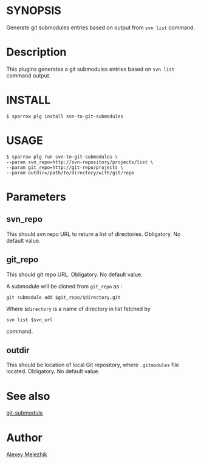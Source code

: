 # SYNOPSIS

Generate git submodules entries based on output from `svn list` command.

# Description


This plugins generates a git submodules entries based on `svn list` command output.

# INSTALL

    $ sparrow plg install svn-to-git-submodules

# USAGE

    $ sparrow plg run svn-to-git-submodules \
    --param svn_repo=http://svn-repository/projects/list \
    --param git_repo=http://git-repo/projects \
    --param outdir=/path/to/directory/with/git/repo

# Parameters 

## svn_repo

This should svn repo URL to return a list of directories. Obligatory. No default value.

## git_repo

This should git repo URL. Obligatory. No default value. 

A submodule will be cloned from `git_repo` as :

    git submodule add $git_repo/$directory.git

Where `$directory` is a name of directory in list fetched by 

    svn list $svn_url

command.

## outdir

This should be location of local Git repository, where `.gitmodules` file located. Obligatory.
No default value.

# See also

[git-submodule](https://git-scm.com/docs/git-submodule)

# Author

[Alexey Melezhik](mailto:melezhik@gmail.com)

